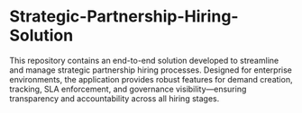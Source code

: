 # Strategic-Partnership-Hiring-Solution
This repository contains an end-to-end solution developed to streamline and manage strategic partnership hiring processes. Designed for enterprise environments, the application provides robust features for demand creation, tracking, SLA enforcement, and governance visibility—ensuring transparency and accountability across all hiring stages.
